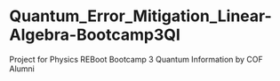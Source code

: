 # Quantum_Error_Mitigation_Linear-Algebra-Bootcamp3QI
Project for Physics REBoot Bootcamp 3 Quantum Information by COF Alumni
